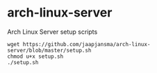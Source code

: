 # arch-linux-server
Arch Linux Server setup scripts

```
wget https://github.com/jaapjansma/arch-linux-server/blob/master/setup.sh
chmod u+x setup.sh
./setup.sh
```
